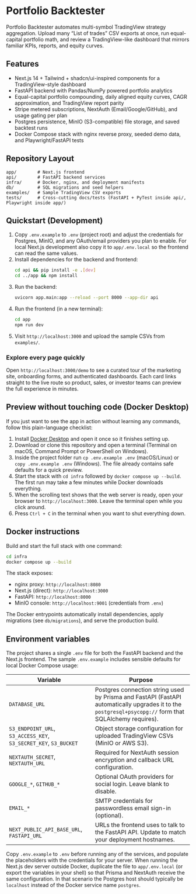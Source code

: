 # Portfolio Backtester

Portfolio Backtester automates multi-symbol TradingView strategy aggregation. Upload many “List of trades” CSV exports at once, run equal-capital portfolio math, and review a TradingView-like dashboard that mirrors familiar KPIs, reports, and equity curves.

## Features

- Next.js 14 + Tailwind + shadcn/ui-inspired components for a TradingView-style dashboard
- FastAPI backend with Pandas/NumPy powered portfolio analytics
- Equal-capital portfolio compounding, daily aligned equity curves, CAGR approximation, and TradingView report parity
- Stripe metered subscriptions, NextAuth (Email/Google/GitHub), and usage gating per plan
- Postgres persistence, MinIO (S3-compatible) file storage, and saved backtest runs
- Docker Compose stack with nginx reverse proxy, seeded demo data, and Playwright/FastAPI tests

## Repository Layout

```
app/        # Next.js frontend
api/        # FastAPI backend services
infra/      # Docker, nginx, and deployment manifests
db/         # SQL migrations and seed helpers
examples/   # Sample TradingView CSV exports
tests/      # Cross-cutting docs/tests (FastAPI + PyTest inside api/, Playwright inside app/)
```

## Quickstart (Development)

1. Copy `.env.example` to `.env` (project root) and adjust the credentials for Postgres, MinIO, and any OAuth/email providers you plan to enable. For local Next.js development also copy it to `app/.env.local` so the frontend can read the same values.
2. Install dependencies for the backend and frontend:
   ```bash
   cd api && pip install -e .[dev]
   cd ../app && npm install
   ```
3. Run the backend:
   ```bash
   uvicorn app.main:app --reload --port 8000 --app-dir api
   ```
4. Run the frontend (in a new terminal):
   ```bash
   cd app
   npm run dev
   ```
5. Visit `http://localhost:3000` and upload the sample CSVs from `examples/`.

### Explore every page quickly

Open `http://localhost:3000/demo` to see a curated tour of the marketing site, onboarding forms, and authenticated dashboards. Each card links straight to the live route so product, sales, or investor teams can preview the full experience in minutes.

## Preview without touching code (Docker Desktop)

If you just want to see the app in action without learning any commands, follow this plain-language checklist:

1. Install [Docker Desktop](https://www.docker.com/products/docker-desktop) and open it once so it finishes setting up.
2. Download or clone this repository and open a terminal (Terminal on macOS, Command Prompt or PowerShell on Windows).
3. Inside the project folder run `cp .env.example .env` (macOS/Linux) or `copy .env.example .env` (Windows). The file already contains safe defaults for a quick preview.
4. Start the stack with `cd infra` followed by `docker compose up --build`. The first run may take a few minutes while Docker downloads everything.
5. When the scrolling text shows that the web server is ready, open your browser to `http://localhost:3000`. Leave the terminal open while you click around.
6. Press `Ctrl + C` in the terminal when you want to shut everything down.

## Docker instructions

Build and start the full stack with one command:

```bash
cd infra
docker compose up --build
```

The stack exposes:

- nginx proxy: `http://localhost:8080`
- Next.js (direct): `http://localhost:3000`
- FastAPI: `http://localhost:8000`
- MinIO console: `http://localhost:9001` (credentials from `.env`)

The Docker entrypoints automatically install dependencies, apply migrations (see `db/migrations`), and serve the production build.

## Environment variables

The project shares a single `.env` file for both the FastAPI backend and the Next.js frontend. The sample `.env.example` includes sensible defaults for local Docker Compose usage:

| Variable                                                         | Purpose                                                                                                                                                 |
| ---------------------------------------------------------------- | ------------------------------------------------------------------------------------------------------------------------------------------------------- |
| `DATABASE_URL`                                                   | Postgres connection string used by Prisma and FastAPI (FastAPI automatically upgrades it to the `postgresql+psycopg://` form that SQLAlchemy requires). |
| `S3_ENDPOINT_URL`, `S3_ACCESS_KEY`, `S3_SECRET_KEY`, `S3_BUCKET` | Object storage configuration for uploaded TradingView CSVs (MinIO or AWS S3).                                                                           |
| `NEXTAUTH_SECRET`, `NEXTAUTH_URL`                                | Required for NextAuth session encryption and callback URL configuration.                                                                                |
| `GOOGLE_*`, `GITHUB_*`                                           | Optional OAuth providers for social login. Leave blank to disable.                                                                                      |
| `EMAIL_*`                                                        | SMTP credentials for passwordless email sign-in (optional).                                                                                             |
| `NEXT_PUBLIC_API_BASE_URL`, `FASTAPI_URL`                        | URLs the frontend uses to talk to the FastAPI API. Update to match your deployment hostnames.                                                           |

Copy `.env.example` to `.env` before running any of the services, and populate the placeholders with the credentials for your server. When running the Next.js dev server outside Docker, duplicate the file to `app/.env.local` (or export the variables in your shell) so that Prisma and NextAuth receive the same configuration. In that scenario the Postgres host should typically be `localhost` instead of the Docker service name `postgres`.
